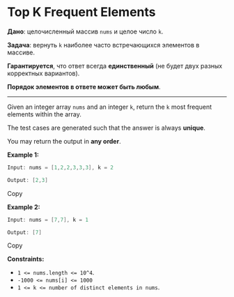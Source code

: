 # Top K Frequent Elements

**Дано**: целочисленный массив `nums` и целое число `k`.

**Задача**: вернуть `k` наиболее часто встречающихся элементов в массиве.

**Гарантируется**, что ответ всегда **единственный** (не будет двух разных корректных вариантов).

**Порядок элементов в ответе может быть любым**.

---

Given an integer array `nums` and an integer `k`, return the `k` most frequent elements within the array.

The test cases are generated such that the answer is always **unique**.

You may return the output in **any order**.

**Example 1:**

```java
Input: nums = [1,2,2,3,3,3], k = 2

Output: [2,3]

```

Copy

**Example 2:**

```java
Input: nums = [7,7], k = 1

Output: [7]

```

Copy

**Constraints:**

- `1 <= nums.length <= 10^4`.
- `-1000 <= nums[i] <= 1000`
- `1 <= k <= number of distinct elements in nums`.
